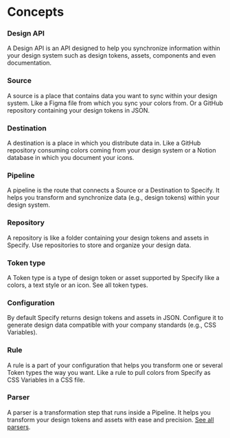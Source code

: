 # Concepts

### Design API

A Design API is an API designed to help you synchronize information within your design system such as design tokens, assets, components and even documentation.

### Source

A source is a place that contains data you want to sync within your design system. Like a Figma file from which you sync your colors from. Or a GitHub repository containing your design tokens in JSON.

### Destination

A destination is a place in which you distribute data in. Like a GitHub repository consuming colors coming from your design system or a Notion database in which you document your icons.

### Pipeline

A pipeline is the route that connects a Source or a Destination to Specify. It helps you transform and synchronize data (e.g., design tokens) within your design system.

### Repository

A repository is like a folder containing your design tokens and assets in Specify. Use repositories to store and organize your design data.

### Token type

A Token type is a type of design token or asset supported by Specify like a colors, a text style or an icon. See all token types.

### Configuration

By default Specify returns design tokens and assets in JSON. Configure it to generate design data compatible with your company standards (e.g., CSS Variables).

### Rule

A rule is a part of your configuration that helps you transform one or several Token types the way you want. Like a rule to pull colors from Specify as CSS Variables in a CSS file.

### Parser

A parser is a transformation step that runs inside a Pipeline. It helps you transform your design tokens and assets with ease and precision. [See all parsers](https://github.com/Specifyapp/parsers).
